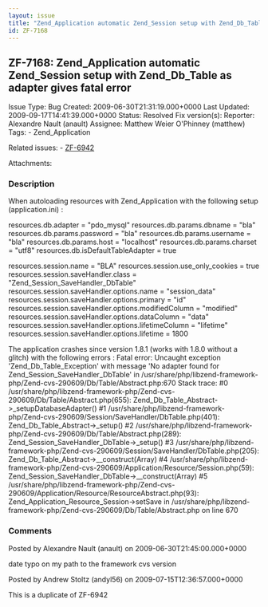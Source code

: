 ```yaml
---
layout: issue
title: "Zend_Application automatic Zend_Session setup with Zend_Db_Table as adapter gives fatal error"
id: ZF-7168
---
```


ZF-7168: Zend\_Application automatic Zend\_Session setup with Zend\_Db\_Table as adapter gives fatal error
----------------------------------------------------------------------------------------------------------

 Issue Type: Bug Created: 2009-06-30T21:31:19.000+0000 Last Updated: 2009-09-17T14:41:39.000+0000 Status: Resolved Fix version(s): 
 Reporter:  Alexandre Nault (anault)  Assignee:  Matthew Weier O'Phinney (matthew)  Tags: - Zend\_Application
 
 Related issues: - [ZF-6942](/issues/browse/ZF-6942)
 
 Attachments: 
### Description

When autoloading resources with Zend\_Application with the following setup (application.ini) :

resources.db.adapter = "pdo\_mysql" resources.db.params.dbname = "bla" resources.db.params.password = "bla" resources.db.params.username = "bla" resources.db.params.host = "localhost" resources.db.params.charset = "utf8" resources.db.isDefaultTableAdapter = true

resources.session.name = "BLA" resources.session.use\_only\_cookies = true resources.session.saveHandler.class = "Zend\_Session\_SaveHandler\_DbTable" resources.session.saveHandler.options.name = "session\_data" resources.session.saveHandler.options.primary = "id" resources.session.saveHandler.options.modifiedColumn = "modified" resources.session.saveHandler.options.dataColumn = "data" resources.session.saveHandler.options.lifetimeColumn = "lifetime" resources.session.saveHandler.options.lifetime = 1800

The application crashes since version 1.8.1 (works with 1.8.0 without a glitch) with the following errors : Fatal error: Uncaught exception 'Zend\_Db\_Table\_Exception' with message 'No adapter found for Zend\_Session\_SaveHandler\_DbTable' in /usr/share/php/libzend-framework-php/Zend-cvs-290609/Db/Table/Abstract.php:670 Stack trace: #0 /usr/share/php/libzend-framework-php/Zend-cvs-290609/Db/Table/Abstract.php(655): Zend\_Db\_Table\_Abstract->\_setupDatabaseAdapter() #1 /usr/share/php/libzend-framework-php/Zend-cvs-290609/Session/SaveHandler/DbTable.php(401): Zend\_Db\_Table\_Abstract->\_setup() #2 /usr/share/php/libzend-framework-php/Zend-cvs-290609/Db/Table/Abstract.php(289): Zend\_Session\_SaveHandler\_DbTable->\_setup() #3 /usr/share/php/libzend-framework-php/Zend-cvs-290609/Session/SaveHandler/DbTable.php(205): Zend\_Db\_Table\_Abstract->\_\_construct(Array) #4 /usr/share/php/libzend-framework-php/Zend-cvs-290609/Application/Resource/Session.php(59): Zend\_Session\_SaveHandler\_DbTable->\_\_construct(Array) #5 /usr/share/php/libzend-framework-php/Zend-cvs-290609/Application/Resource/ResourceAbstract.php(93): Zend\_Application\_Resource\_Session->setSave in /usr/share/php/libzend-framework-php/Zend-cvs-290609/Db/Table/Abstract.php on line 670

 

 

### Comments

Posted by Alexandre Nault (anault) on 2009-06-30T21:45:00.000+0000

date typo on my path to the framework cvs version

 

 

Posted by Andrew Stoltz (andyl56) on 2009-07-15T12:36:57.000+0000

This is a duplicate of ZF-6942

 

 